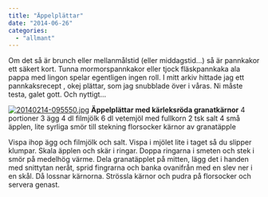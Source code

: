 ```yaml
---
title: "Äppelplättar"
date: "2014-06-26"
categories: 
  - "allmant"
---
```


Om det så är brunch eller mellanmålstid (eller middagstid...) så är pannkakor ett säkert kort. Tunna mormorspannkakor eller tjock fläskpannkaka ala pappa med lingon spelar egentligen ingen roll. I mitt arkiv hittade jag ett pannkaksrecept , okej plättar, som jag snubblade över i våras. Ni måste testa, galet gott. Och nyttigt...  
  
[![20140214-095550.jpg](images/20140214-095550.jpg)](http://import.local/wp-content/uploads/2014/02/20140214-095550.jpg) **Äppelplättar med kärleksröda granatkärnor** 4 portioner 3 ägg 4 dl filmjölk 6 dl vetemjöl med fullkorn 2 tsk salt 4 små äpplen, lite syrliga smör till stekning florsocker kärnor av granatäpple

Vispa ihop ägg och filmjölk och salt. Vispa i mjölet lite i taget så du slipper klumpar. Skala äpplen och skär i ringar. Doppa ringarna i smeten och stek i smör på medelhög värme. Dela granatäpplet på mitten, lägg det i handen med snittytan neråt, sprid fingrarna och banka ovanifrån med en slev ner i en skål. Då lossnar kärnorna. Strössla kärnor och pudra på florsocker och servera genast.
